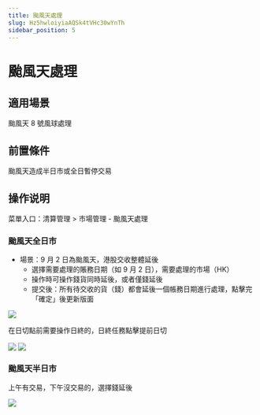 ```yaml
---
title: 颱風天處理
slug: Hz5hwloiyiaAQSk4tVHc30wYnTh
sidebar_position: 5
---
```



# 颱風天處理

## 適用場景

颱風天 8 號風球處理

## 前置條件

颱風天造成半日市或全日暫停交易

## 操作说明

菜單入口：清算管理 &gt; 市場管理 - 颱風天處理

### 颱風天全日市

- 場景：9 月 2 日為颱風天，港股交收整體延後
    - 選擇需要處理的賬務日期（如 9 月 2 日），需要處理的市場（HK）
    - 操作時可操作錢貨同時延後，或者僅錢延後
    - 提交後：所有待交收的貨（錢）都會延後一個帳務日期進行處理，點擊完「確定」後更新版面

<img src="/assets/Udy3bfTx2o7q79x95k9c7WYhnod.png" src-width="3336" src-height="1334" align="center"/>

在日切點前需要操作日終的，日終任務點擊提前日切

<img src="/assets/TzH8b9QVQo3j5TxTK1Pcw0Eynid.png" src-width="3332" src-height="1192" align="center"/>

<img src="/assets/B7EVbqu8uoKLrOxi2QAc6wDNnMc.png" src-width="3368" src-height="1172" align="center"/>

### 颱風天半日市

上午有交易，下午沒交易的，選擇錢延後

<img src="/assets/WMdkbUqggoAKzexBPxHcVO6FnCg.png" src-width="3354" src-height="1324" align="center"/>

